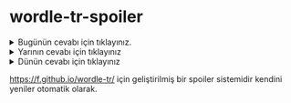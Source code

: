 # wordle-tr-spoiler

<details>
  <summary>Bugünün cevabı için tıklayınız.</summary>
  <br>
    <b> yılma </b>
</details>

<details>
  <summary>Yarının cevabı için tıklayınız</summary>
  <br>
   <b> buruk </b>
</details>

<details>
  <summary>Dünün cevabı için tıklayınız </summary>
  <br>
  <b> tekke </b>
</details>

https://f.github.io/wordle-tr/ için geliştirilmiş bir spoiler sistemidir kendini yeniler otomatik olarak.

